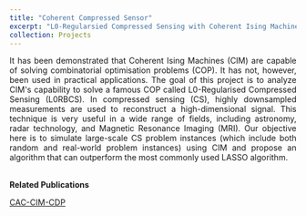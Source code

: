 ```yaml
---
title: "Coherent Compressed Sensor"
excerpt: "L0-Regularsied Compressed Sensing with Coherent Ising Machines"
collection: Projects
---
```


<div style="text-align: justify"> It has been demonstrated that Coherent Ising Machines (CIM) are capable of solving combinatorial optimisation problems (COP). It has not, however, been used in practical applications. The goal of this project is to analyze CIM's capability to solve a famous COP called L0-Regularised Compressed Sensing (L0RBCS). In compressed sensing (CS), highly downsampled measurements are used to reconstruct a high-dimensional signal. This technique is very useful in a wide range of fields, including astronomy, radar technology, and Magnetic Resonance Imaging (MRI). Our objective here is to simulate large-scale CS problem instances (which include both random and real-world problem instances) using CIM and propose an algorithm that can outperform the most commonly used LASSO algorithm. </div> <br>

**Related Publications** <br>

[CAC-CIM-CDP](https://doi.org/10.1038/s41598-023-43364-8)

<!-- <img src="/images/gacs_Figure_6.png" alt="gacs" style="height: 500px; width:300px;"/> -->